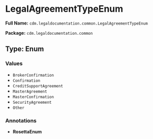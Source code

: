 # LegalAgreementTypeEnum

**Full Name:** `cdm.legaldocumentation.common.LegalAgreementTypeEnum`

**Package:** `cdm.legaldocumentation.common`

## Type: Enum

### Values

- `BrokerConfirmation`
- `Confirmation`
- `CreditSupportAgreement`
- `MasterAgreement`
- `MasterConfirmation`
- `SecurityAgreement`
- `Other`
### Annotations

- **RosettaEnum**

